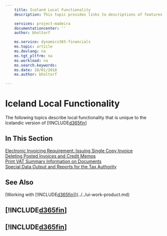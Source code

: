 ```yaml
---
    title: Iceland Local Functionality
    description: This topic provides links to descriptions of features that are specific to the Icelandic version of Dynamics 365 Business Central.

    services: project-madeira
    documentationcenter: ''
    author: bholtorf

    ms.service: dynamics365-financials
    ms.topic: article
    ms.devlang: na
    ms.tgt_pltfrm: na
    ms.workload: na
    ms.search.keywords:
    ms.date: 10/01/2018
    ms.author: bholtorf

---
```

# Iceland Local Functionality
The following topics describe local functionality that is unique to the Icelandic version of [!INCLUDE[d365fin](../../includes/d365fin_md.md)]

## In This Section  
[Electronic Invoicing Requirement: Issuing Single Copy Invoice](electronic-invoicing-requirement-issuing-single-copy-invoice.md)  
[Deleting Posted Invoices and Credit Memos](deleting-posted-invoices-and-credit-memos.md)  
[Print VAT Summary Information on Documents](how-to-print-vat-summary-information-on-documents.md)  
[Special Data Output and Reports for the Tax Authority](special-data-output-and-reports-for-the-tax-authority.md)  

## See Also
[Working with [!INCLUDE[d365fin](../../includes/d365fin_md.md)]](../../ui-work-product.md)  

## [!INCLUDE[d365fin](../../includes/free_trial_md.md)]  
## [!INCLUDE[d365fin](../../includes/training_link_md.md)]
